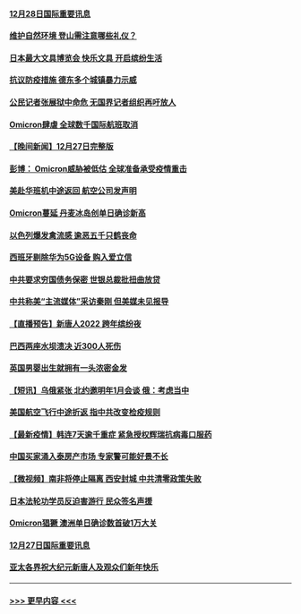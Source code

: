 #### [12月28日国际重要讯息](../pages/prog202/a103304955.md?t=12282250) 
#### [维护自然环境 登山需注意哪些礼仪？](../pages/prog202/a103304941.md?t=12282250) 
#### [日本最大文具博览会 快乐文具 开启缤纷生活](../pages/prog202/a103304933.md?t=12282250) 
#### [抗议防疫措施 德东多个城镇暴力示威](../pages/prog202/a103304838.md?t=12282250) 
#### [公民记者张展狱中命危 无国界记者组织再吁放人](../pages/prog202/a103304827.md?t=12282250) 
#### [Omicron肆虐 全球数千国际航班取消](../pages/prog202/a103304736.md?t=12282250) 
#### [【晚间新闻】12月27日完整版](../pages/prog202/a103304702.md?t=12282250) 
#### [彭博： Omicron威胁被低估 全球准备承受疫情重击](../pages/prog202/a103304565.md?t=12282250) 
#### [美赴华班机中途返回 航空公司发声明](../pages/prog202/a103304690.md?t=12282250) 
#### [Omicron蔓延 丹麦冰岛创单日确诊新高](../pages/prog202/a103304695.md?t=12282250) 
#### [以色列爆发禽流感 逾恶五千只鹤丧命](../pages/prog202/a103304653.md?t=12282250) 
#### [西班牙剔除华为5G设备 购入爱立信](../pages/prog202/a103304530.md?t=12282250) 
#### [中共要求穷国债务保密 世银总裁批扭曲放贷](../pages/prog202/a103304500.md?t=12282250) 
#### [中共称美“主流媒体”采访秦刚 但美媒未见报导](../pages/prog202/a103304523.md?t=12282250) 
#### [【直播预告】新唐人2022 跨年缤纷夜](../pages/prog202/a103303736.md?t=12282250) 
#### [巴西两座水坝溃决 近300人死伤](../pages/prog202/a103304232.md?t=12282250) 
#### [英国男婴出生就拥有一头浓密金发](../pages/prog202/a103304280.md?t=12282250) 
#### [【短讯】乌俄紧张 北约邀明年1月会谈 俄：考虑当中](../pages/prog202/a103304251.md?t=12282250) 
#### [美国航空飞行中途折返 指中共改变检疫规则](../pages/prog202/a103304264.md?t=12282250) 
#### [【最新疫情】韩连7天逾千重症 紧急授权辉瑞抗病毒口服药](../pages/prog202/a103304253.md?t=12282250) 
#### [中国买家涌入泰房产市场 专家警可能好景不长](../pages/prog202/a103304102.md?t=12282250) 
#### [【微视频】南非将停止隔离 西安封城 中共清零政策失败](../pages/prog202/a103304169.md?t=12282250) 
#### [日本法轮功学员反迫害游行 民众签名声援](../pages/prog202/a103304069.md?t=12282250) 
#### [Omicron猖獗 澳洲单日确诊数首破1万大关](../pages/prog202/a103304053.md?t=12282250) 
#### [12月27日国际重要讯息](../pages/prog202/a103304030.md?t=12282250) 
#### [亚太各界祝大纪元新唐人及观众们新年快乐](../pages/prog202/a103303969.md?t=12282250) 

----
#### [ >>> 更早内容 <<< ](../indexes/prog202-earlier.md)
